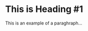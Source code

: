 <html><body>

<head>
    <link rel="stylesheet" href="stylesheet.css">
    <h1>This is Heading #1</h1>
    <p>This is an example of a paraghraph...</p>
</head>

</body></html>
